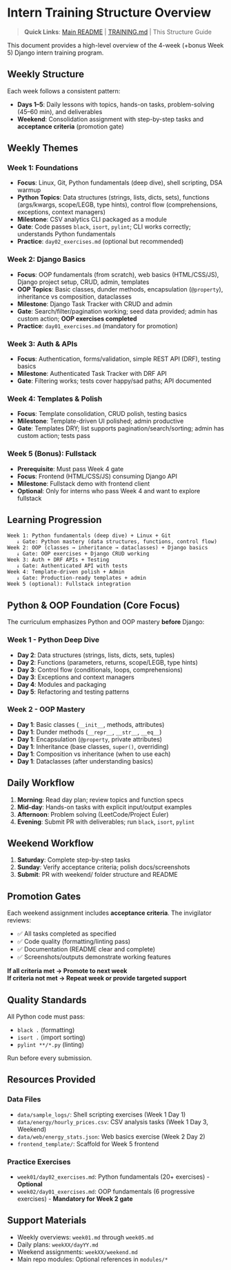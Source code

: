 # Intern Training Structure Overview

> **Quick Links**: [Main README](../README.md) | [TRAINING.md](TRAINING.md) | This Structure Guide

This document provides a high-level overview of the 4-week (+bonus Week 5) Django intern training program.

## Weekly Structure

Each week follows a consistent pattern:
- **Days 1–5**: Daily lessons with topics, hands-on tasks, problem-solving (45–60 min), and deliverables
- **Weekend**: Consolidation assignment with step-by-step tasks and **acceptance criteria** (promotion gate)

## Weekly Themes

### Week 1: Foundations
- **Focus**: Linux, Git, Python fundamentals (deep dive), shell scripting, DSA warmup
- **Python Topics**: Data structures (strings, lists, dicts, sets), functions (args/kwargs, scope/LEGB, type hints), control flow (comprehensions, exceptions, context managers)
- **Milestone**: CSV analytics CLI packaged as a module
- **Gate**: Code passes `black`, `isort`, `pylint`; CLI works correctly; understands Python fundamentals
- **Practice**: `day02_exercises.md` (optional but recommended)

### Week 2: Django Basics
- **Focus**: OOP fundamentals (from scratch), web basics (HTML/CSS/JS), Django project setup, CRUD, admin, templates
- **OOP Topics**: Basic classes, dunder methods, encapsulation (`@property`), inheritance vs composition, dataclasses
- **Milestone**: Django Task Tracker with CRUD and admin
- **Gate**: Search/filter/pagination working; seed data provided; admin has custom action; **OOP exercises completed**
- **Practice**: `day01_exercises.md` (mandatory for promotion)

### Week 3: Auth & APIs
- **Focus**: Authentication, forms/validation, simple REST API (DRF), testing basics
- **Milestone**: Authenticated Task Tracker with DRF API
- **Gate**: Filtering works; tests cover happy/sad paths; API documented

### Week 4: Templates & Polish
- **Focus**: Template consolidation, CRUD polish, testing basics
- **Milestone**: Template-driven UI polished; admin productive
- **Gate**: Templates DRY; list supports pagination/search/sorting; admin has custom action; tests pass

### Week 5 (Bonus): Fullstack
- **Prerequisite**: Must pass Week 4 gate
- **Focus**: Frontend (HTML/CSS/JS) consuming Django API
- **Milestone**: Fullstack demo with frontend client
- **Optional**: Only for interns who pass Week 4 and want to explore fullstack

## Learning Progression

```
Week 1: Python fundamentals (deep dive) + Linux + Git
   ↓ Gate: Python mastery (data structures, functions, control flow)
Week 2: OOP (classes → inheritance → dataclasses) + Django basics
   ↓ Gate: OOP exercises + Django CRUD working
Week 3: Auth + DRF APIs + Testing
   ↓ Gate: Authenticated API with tests
Week 4: Template-driven polish + Admin
   ↓ Gate: Production-ready templates + admin
Week 5 (optional): Fullstack integration
```

## Python & OOP Foundation (Core Focus)

The curriculum emphasizes Python and OOP mastery **before** Django:

### Week 1 - Python Deep Dive
- **Day 2**: Data structures (strings, lists, dicts, sets, tuples)
- **Day 2**: Functions (parameters, returns, scope/LEGB, type hints)
- **Day 3**: Control flow (conditionals, loops, comprehensions)
- **Day 3**: Exceptions and context managers
- **Day 4**: Modules and packaging
- **Day 5**: Refactoring and testing patterns

### Week 2 - OOP Mastery
- **Day 1**: Basic classes (`__init__`, methods, attributes)
- **Day 1**: Dunder methods (`__repr__`, `__str__`, `__eq__`)
- **Day 1**: Encapsulation (`@property`, private attributes)
- **Day 1**: Inheritance (base classes, `super()`, overriding)
- **Day 1**: Composition vs inheritance (when to use each)
- **Day 1**: Dataclasses (after understanding basics)

## Daily Workflow

1. **Morning**: Read day plan; review topics and function specs
2. **Mid-day**: Hands-on tasks with explicit input/output examples
3. **Afternoon**: Problem solving (LeetCode/Project Euler)
4. **Evening**: Submit PR with deliverables; run `black`, `isort`, `pylint`

## Weekend Workflow

1. **Saturday**: Complete step-by-step tasks
2. **Sunday**: Verify acceptance criteria; polish docs/screenshots
3. **Submit**: PR with weekend/ folder structure and README

## Promotion Gates

Each weekend assignment includes **acceptance criteria**. The invigilator reviews:
- ✅ All tasks completed as specified
- ✅ Code quality (formatting/linting pass)
- ✅ Documentation (README clear and complete)
- ✅ Screenshots/outputs demonstrate working features

**If all criteria met → Promote to next week**  
**If criteria not met → Repeat week or provide targeted support**

## Quality Standards

All Python code must pass:
- `black .` (formatting)
- `isort .` (import sorting)
- `pylint **/*.py` (linting)

Run before every submission.

## Resources Provided

### Data Files
- `data/sample_logs/`: Shell scripting exercises (Week 1 Day 1)
- `data/energy/hourly_prices.csv`: CSV analysis tasks (Week 1 Day 3, Weekend)
- `data/web/energy_stats.json`: Web basics exercise (Week 2 Day 2)
- `frontend_template/`: Scaffold for Week 5 frontend

### Practice Exercises
- `week01/day02_exercises.md`: Python fundamentals (20+ exercises) - **Optional**
- `week02/day01_exercises.md`: OOP fundamentals (6 progressive exercises) - **Mandatory for Week 2 gate**

## Support Materials

- Weekly overviews: `week01.md` through `week05.md`
- Daily plans: `weekXX/dayYY.md`
- Weekend assignments: `weekXX/weekend.md`
- Main repo modules: Optional references in `modules/*`
